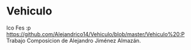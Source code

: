 # Vehiculo
Ico Fes :p
https://github.com/Alejandrico14/Vehiculo/blob/master/Vehiculo%20:P
Trabajo Composicion de Alejandro Jiménez Almazán.
